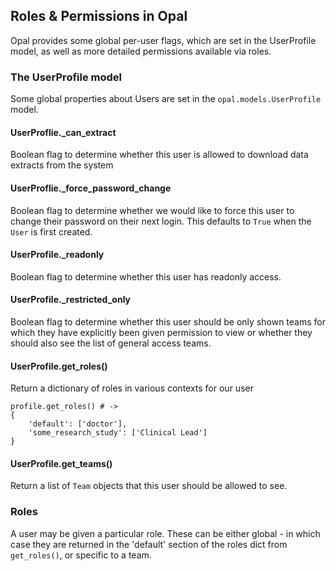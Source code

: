## Roles & Permissions in Opal

Opal provides some global per-user flags, which are set in the UserProfile model, as well
as more detailed permissions available via roles.

### The UserProfile model

Some global properties about Users are set in the `opal.models.UserProfile`
model.

#### UserProflie._can_extract

Boolean flag to determine whether this user is allowed to download data extracts
from the system

#### UserProflie._force_password_change

Boolean flag to determine whether we would like to force this user to change
their password on their next login. This defaults to `True` when the `User` is
first created.

#### UserProfile._readonly

Boolean flag to determine whether this user has readonly access.

#### UserProfile._restricted_only

Boolean flag to determine whether this user should be only shown teams for which they
have explicitly been given permission to view or whether they should also see the list of
general access teams.

#### UserProfile.get_roles()

Return a dictionary of roles in various contexts for our user

    profile.get_roles() # ->
    {
        'default': ['doctor'],
        'some_research_study': ['Clinical Lead']
    }

#### UserProfile.get_teams()

Return a list of `Team` objects that this user should be allowed to see.

### Roles

A user may be given a particular role. These can be either global - in which case they are
returned in the 'default' section of the roles dict from `get_roles()`, or specific to
a team.
